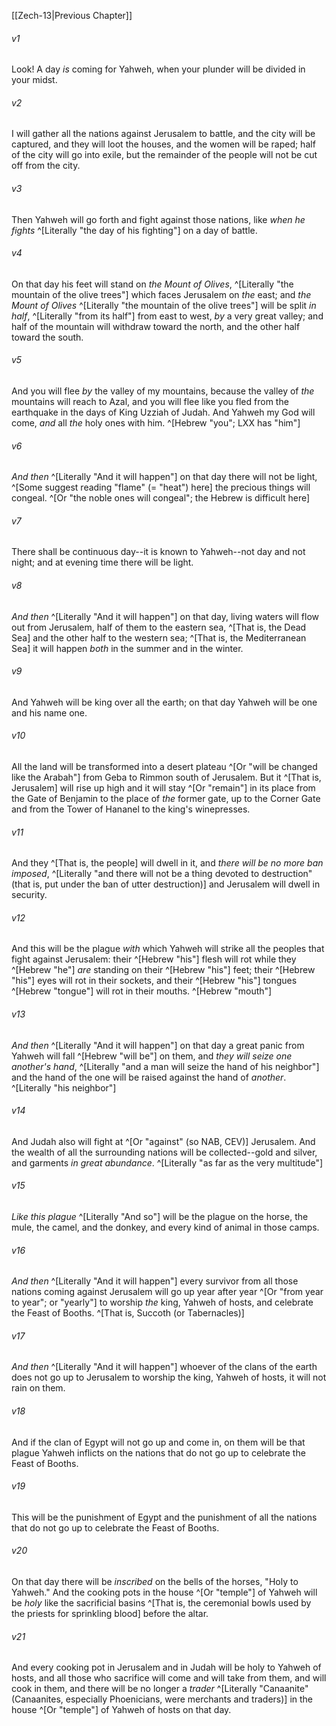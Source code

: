 ﻿---
aliases:
  - Zechariah 14
---

[[Zech-13|Previous Chapter]]

###### v1
Look! A day _is_ coming for Yahweh, when your plunder will be divided in your midst.

###### v2
I will gather all the nations against Jerusalem to battle, and the city will be captured, and they will loot the houses, and the women will be raped; half of the city will go into exile, but the remainder of the people will not be cut off from the city.

###### v3
Then Yahweh will go forth and fight against those nations, like _when he fights_ ^[Literally "the day of his fighting"] on a day of battle.

###### v4
On that day his feet will stand on _the Mount of Olives_, ^[Literally "the mountain of the olive trees"] which faces Jerusalem on _the_ east; and _the Mount of Olives_ ^[Literally "the mountain of the olive trees"] will be split _in half_, ^[Literally "from its half"] from east to west, _by_ a very great valley; and half of the mountain will withdraw toward the north, and the other half toward the south.

###### v5
And you will flee _by_ the valley of my mountains, because the valley of _the_ mountains will reach to Azal, and you will flee like you fled from the earthquake in the days of King Uzziah of Judah. And Yahweh my God will come, _and_ all _the_ holy ones with him. ^[Hebrew "you"; LXX has "him"]

###### v6
_And then_ ^[Literally "And it will happen"] on that day there will not be light, ^[Some suggest reading "flame" (= "heat") here] the precious things will congeal. ^[Or "the noble ones will congeal"; the Hebrew is difficult here]

###### v7
There shall be continuous day--it is known to Yahweh--not day and not night; and at evening time there will be light.

###### v8
_And then_ ^[Literally "And it will happen"] on that day, living waters will flow out from Jerusalem, half of them to the eastern sea, ^[That is, the Dead Sea] and the other half to the western sea; ^[That is, the Mediterranean Sea] it will happen _both_ in the summer and in the winter.

###### v9
And Yahweh will be king over all the earth; on that day Yahweh will be one and his name one.

###### v10
All the land will be transformed into a desert plateau ^[Or "will be changed like the Arabah"] from Geba to Rimmon south of Jerusalem. But it ^[That is, Jerusalem] will rise up high and it will stay ^[Or "remain"] in its place from the Gate of Benjamin to the place of _the_ former gate, up to the Corner Gate and from the Tower of Hananel to the king's winepresses.

###### v11
And they ^[That is, the people] will dwell in it, and _there will be no more ban imposed_, ^[Literally "and there will not be a thing devoted to destruction" (that is, put under the ban of utter destruction)] and Jerusalem will dwell in security.

###### v12
And this will be the plague _with_ which Yahweh will strike all the peoples that fight against Jerusalem: their ^[Hebrew "his"] flesh will rot while they ^[Hebrew "he"] _are_ standing on their ^[Hebrew "his"] feet; their ^[Hebrew "his"] eyes will rot in their sockets, and their ^[Hebrew "his"] tongues ^[Hebrew "tongue"] will rot in their mouths. ^[Hebrew "mouth"]

###### v13
_And then_ ^[Literally "And it will happen"] on that day a great panic from Yahweh will fall ^[Hebrew "will be"] on them, and _they will seize one another's hand_, ^[Literally "and a man will seize the hand of his neighbor"] and the hand of the one will be raised against the hand of _another_. ^[Literally "his neighbor"]

###### v14
And Judah also will fight at ^[Or "against" (so NAB, CEV)] Jerusalem. And the wealth of all the surrounding nations will be collected--gold and silver, and garments _in great abundance_. ^[Literally "as far as the very multitude"]

###### v15
_Like this plague_ ^[Literally "And so"] will be the plague on the horse, the mule, the camel, and the donkey, and every kind of animal in those camps.

###### v16
_And then_ ^[Literally "And it will happen"] every survivor from all those nations coming against Jerusalem will go up year after year ^[Or "from year to year"; or "yearly"] to worship _the_ king, Yahweh of hosts, and celebrate the Feast of Booths. ^[That is, Succoth (or Tabernacles)]

###### v17
_And then_ ^[Literally "And it will happen"] whoever of the clans of the earth does not go up to Jerusalem to worship the king, Yahweh of hosts, it will not rain on them.

###### v18
And if the clan of Egypt will not go up and come in, on them will be that plague Yahweh inflicts on the nations that do not go up to celebrate the Feast of Booths.

###### v19
This will be the punishment of Egypt and the punishment of all the nations that do not go up to celebrate the Feast of Booths.

###### v20
On that day there will be _inscribed_ on the bells of the horses, "Holy to Yahweh." And the cooking pots in the house ^[Or "temple"] of Yahweh will be _holy_ like the sacrificial basins ^[That is, the ceremonial bowls used by the priests for sprinkling blood] before the altar.

###### v21
And every cooking pot in Jerusalem and in Judah will be holy to Yahweh of hosts, and all those who sacrifice will come and will take from them, and will cook in them, and there will be no longer a _trader_ ^[Literally "Canaanite" (Canaanites, especially Phoenicians, were merchants and traders)] in the house ^[Or "temple"] of Yahweh of hosts on that day.